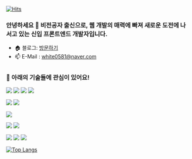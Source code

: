 [![Hits](https://hits.seeyoufarm.com/api/count/incr/badge.svg?url=https%3A%2F%2Fgithub.com%2FgeonwooPark%2FgeonwooPark&count_bg=%23407ECB&title_bg=%23000000&icon=&icon_color=%23E7E7E7&title=hits&edge_flat=false)](https://hits.seeyoufarm.com) 

<h3>안녕하세요 🙂 비전공자 출신으로, 웹 개발의 매력에 빠져 새로운 도전에 나서고 있는 신입 프론트엔드 개발자입니다.</h3>

- 🏠 블로그: [방문하기](https://ventileco-blog.vercel.app/)
- 📫 E-Mail : white0581@naver.com

## <h3>👀 아래의 기술들에 관심이 있어요!</h3>

<img src="https://img.shields.io/badge/HTML5-E34F26?style=for-the-badge&logo=HTML5&logoColor=white" /> <img src="https://img.shields.io/badge/CSS3-1572B6?style=for-the-badge&logo=CSS3&logoColor=white" /> <img src="https://img.shields.io/badge/JavaScript-F7DF1E?style=for-the-badge&logo=JavaScript&logoColor=white" /> <img src="https://img.shields.io/badge/TypeScript-3178C6?style=for-the-badge&logo=TypeScript&logoColor=white" /> 

<img src="https://img.shields.io/badge/React-61DAFB?style=for-the-badge&logo=React&logoColor=white" /> <img src="https://img.shields.io/badge/Next.js-000000?style=for-the-badge&logo=Next.js&logoColor=white" />

<img src="https://img.shields.io/badge/Tailwind CSS-06B6D4?style=for-the-badge&logo=TailwindCSS&logoColor=white" />

 <img src="https://img.shields.io/badge/MongoDB-47A248?style=for-the-badge&logo=MongoDB&logoColor=white" /> <img src="https://img.shields.io/badge/Firebase-FFCA28?style=for-the-badge&logo=Firebase&logoColor=white" />

<img src="https://img.shields.io/badge/Redux_Toolkit-764ABC?style=for-the-badge&logo=Redux&logoColor=white" /> <img src="https://img.shields.io/badge/React_Query-FF4154?style=for-the-badge&logo=ReactQuery&logoColor=white" /> <img src="https://img.shields.io/badge/Zustand-EA4AAA?style=for-the-badge&logo=Zustand&logoColor=white" />

[![Top Langs](https://github-readme-stats.vercel.app/api/top-langs/?username=geonwooPark)](https://github.com/geonwooPark/github-readme-stats)



